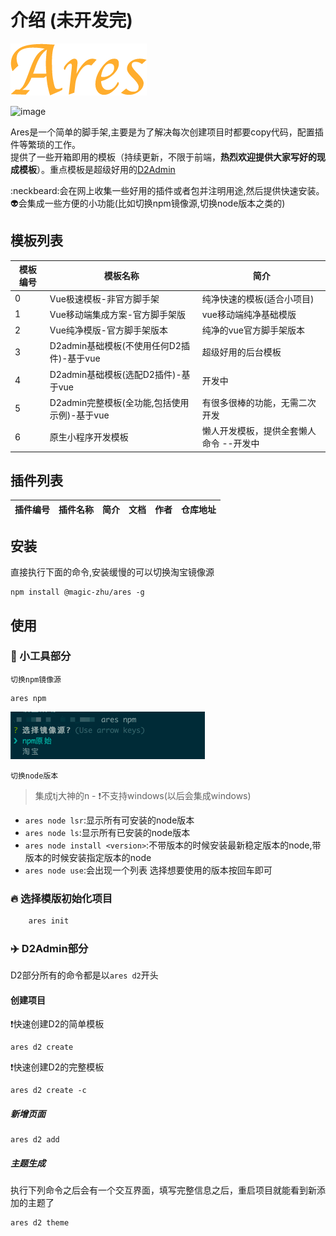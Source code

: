 # 介绍 (未开发完)
![image](assets/Ares.png)

![image](https://img.shields.io/badge/Version-1.0.2-green.svg)

Ares是一个简单的脚手架,主要是为了解决每次创建项目时都要copy代码，配置插件等繁琐的工作。<br>
提供了一些开箱即用的模板（持续更新，不限于前端，**热烈欢迎提供大家写好的现成模板**）。重点模板是超级好用的[D2Admin](https://github.com/d2-projects/d2-admin)<br>

:neckbeard:会在网上收集一些好用的插件或者包并注明用途,然后提供快速安装。<br>
:alien:会集成一些方便的小功能(比如切换npm镜像源,切换node版本之类的)<br>

## 模板列表

模板编号 | 模板名称| 简介
---|---|---
0| Vue极速模板-非官方脚手架|纯净快速的模板(适合小项目)
1| Vue移动端集成方案-官方脚手架版| vue移动端纯净基础模版
2| Vue纯净模版-官方脚手架版本|纯净的vue官方脚手架版本
3| D2admin基础模板(不使用任何D2插件)-基于vue|超级好用的后台模板
4| D2admin基础模板(选配D2插件)-基于vue|开发中
5| D2admin完整模板(全功能,包括使用示例)-基于vue|有很多很棒的功能，无需二次开发
6| 原生小程序开发模板| 懒人开发模板，提供全套懒人命令 --开发中

## 插件列表

插件编号 | 插件名称 | 简介 | 文档 | 作者 | 仓库地址
---|---|---|---|---|---|



## 安装

直接执行下面的命令,安装缓慢的可以切换淘宝镜像源

```shell
npm install @magic-zhu/ares -g
```

## 使用

### 🚀 小工具部分

`切换npm镜像源`
```shell
ares npm
```
![image](assets/npm.png)

`切换node版本`
>集成tj大神的n - :exclamation:不支持windows(以后会集成windows)

+ `ares node lsr`:显示所有可安装的node版本
+ `ares node ls`:显示所有已安装的node版本
+ `ares node install <version>`:不带版本的时候安装最新稳定版本的node,带版本的时候安装指定版本的node
+ `ares node use`:会出现一个列表 选择想要使用的版本按回车即可

### 🔥 选择模版初始化项目

```bash
    ares init
```

### ✈️ D2Admin部分

D2部分所有的命令都是以`ares d2`开头

#### 创建项目

:exclamation:快速创建D2的简单模板
```shell
ares d2 create 
```
:exclamation:快速创建D2的完整模板
```shell
ares d2 create -c
```
##### 新增页面

```shell
ares d2 add 
```

##### 主题生成

执行下列命令之后会有一个交互界面，填写完整信息之后，重启项目就能看到新添加的主题了

```shell
ares d2 theme 
```

